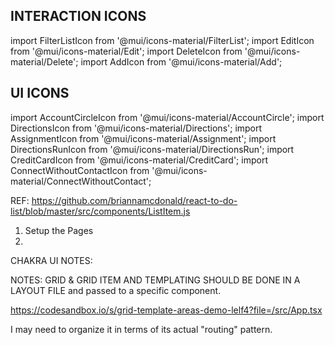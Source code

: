 ## INTERACTION ICONS
import FilterListIcon from '@mui/icons-material/FilterList';
import EditIcon from '@mui/icons-material/Edit';
import DeleteIcon from '@mui/icons-material/Delete';
import AddIcon from '@mui/icons-material/Add';

## UI ICONS
import AccountCircleIcon from '@mui/icons-material/AccountCircle';
import DirectionsIcon from '@mui/icons-material/Directions';
import AssignmentIcon from '@mui/icons-material/Assignment';
import DirectionsRunIcon from '@mui/icons-material/DirectionsRun';
import CreditCardIcon from '@mui/icons-material/CreditCard';
import ConnectWithoutContactIcon from '@mui/icons-material/ConnectWithoutContact';

REF:
https://github.com/briannamcdonald/react-to-do-list/blob/master/src/components/ListItem.js


1. Setup the Pages
2. 


CHAKRA UI NOTES:

NOTES: GRID & GRID ITEM AND TEMPLATING SHOULD BE DONE IN A LAYOUT FILE and passed to a specific component.

https://codesandbox.io/s/grid-template-areas-demo-lelf4?file=/src/App.tsx

I may need to organize it in terms of its actual "routing" pattern.